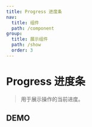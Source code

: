 ```yaml
---
title: Progress 进度条
nav:
  title: 组件
  path: /component
group:
  title: 展示组件
  path: /show
  order: 3
---
```


# Progress 进度条

> 用于展示操作的当前进度。

## DEMO

<code defaultShowCode src="./__fixtures__/doc.tsx"></code>

<API src="./progress.tsx"></API>

<API src="./page.tsx"></API>
